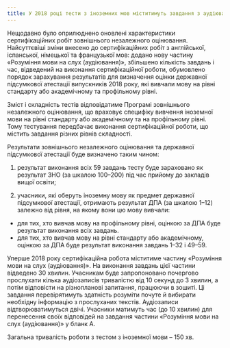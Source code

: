 ```yaml
---
title: У 2018 році тести з іноземних мов міститимуть завдання з аудіювання
---
```


Нещодавно було оприлюднено оновлені характеристики сертифікаційних робіт зовнішнього незалежного оцінювання. Найсуттєвіші зміни внесено до сертифікаційних робіт з англійської, іспанської, німецької та французької мов: додано нову частину «Розуміння мови на слух (аудіювання)», збільшено кількість завдань і час, відведений на виконання сертифікаційної роботи, обумовлено порядок зарахування результатів для визначення оцінки державної підсумкової атестації випускників 2018 року, які вивчали мову на рівні стандарту або академічному та профільному рівні.

Зміст і складність тестів відповідатиме Програмі зовнішнього незалежного оцінювання, що враховує специфіку вивчення іноземної мови на рівні стандарту або академічному та на профільному рівні. Тому тестування передбачає виконання сертифікаційної роботи, що містить завдання різних рівнів складності.

Результати зовнішнього незалежного оцінювання та державної підсумкової атестації буде визначено таким чином:

1.  результат виконання всіх 59 завдань тесту буде зараховано як результат ЗНО (за шкалою 100–200) під час прийому до закладів вищої освіти;

2.  учасники, які оберуть іноземну мову як предмет державної підсумкової атестації, отримають результат ДПА (за шкалою 1–12) залежно від рівня, на якому вони цю мову вивчали:

* для тих, хто вивчав мову на профільному рівні, оцінкою за ДПА буде результат виконання всіх завдань.
* для тих, хто вивчав мову на рівні стандарту або академічному, оцінкою за ДПА буде результат виконання завдань 1–32 і 49–59.

Уперше 2018 року сертифікаційна робота міститиме частину «Розуміння мови на слух (аудіювання)». На виконання завдань цієї частини відведено 30 хвилин. Учасникам буде запропоновано почергово прослухати кілька аудіозаписів тривалістю від 10 секунд до 3 хвилин, а потім відповісти на різнопланові запитання, працюючи в зошиті. Ці завдання перевірятимуть здатність розуміти почуте й вибирати необхідну інформацію з прослуханих текстів. Аудіозаписи відтворюватимуться двічі. Учасники матимуть час (до 10 хвилин) для перенесення своїх відповідей на завдання частини «Розуміння мови на слух (аудіювання)» у бланк А.

Загальна тривалість роботи з тестом з іноземної мови – 150 хв.
